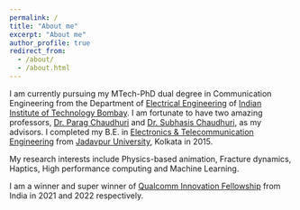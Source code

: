 ```yaml
---
permalink: /
title: "About me"
excerpt: "About me"
author_profile: true
redirect_from: 
  - /about/
  - /about.html
---
```


I am currently pursuing my MTech-PhD dual degree in Communication Engineering from the Department of [Electrical Engineering](https://www.ee.iitb.ac.in/web) 
of [Indian Institute of Technology Bombay](https://www.iitb.ac.in/). I am fortunate to have two amazing professors, 
[Dr. Parag Chaudhuri](https://www.cse.iitb.ac.in/~paragc/) and [Dr. Subhasis Chaudhuri](https://www.ee.iitb.ac.in/~sc/), as my advisors. 
I completed my B.E. in [Electronics & Telecommunication Engineering](http://www.jaduniv.edu.in/view_department.php?deptid=84) from [Jadavpur University](http://www.jaduniv.edu.in/), Kolkata in 2015. 

My research interests include Physics-based animation, Fracture dynamics, Haptics, High performance computing and Machine Learning.

I am a winner and super winner of [Qualcomm Innovation Fellowship](https://www.qualcomm.com/research/university-relations/innovation-fellowship/2021-india) from India in 2021 and 2022 respectively.
